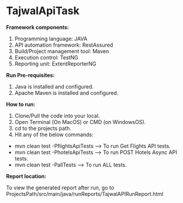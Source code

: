 # TajwalApiTask

**Framework components:**

1. Programming language: JAVA
2. API automation framework: RestAssured
3. Build/Project management tool: Maven
4. Execution control: TestNG
5. Reporting unit: ExtentReporterNG

**Run Pre-requisites:**
1. Java is installed and configured.
2. Apache Maven is installed and configured.

**How to run:**
1. Clone/Pull the code into your local.
2. Open Terminal (On MacOS) or CMD (on WindowsOS).
3. cd to the projects path.
4. Hit any of the below commands:

- mvn clean test -PflightsApiTests --> To run Get Flights API tests.
- mvn clean test -PhotelsApiTests --> To run POST Hotels Async API tests.
- mvn clean test -PallTests --> To run ALL tests.

**Report location:**

To view the generated report after run, go to ProjectsPath/src/main/java/runReports/TajwalAPIRunReport.html

